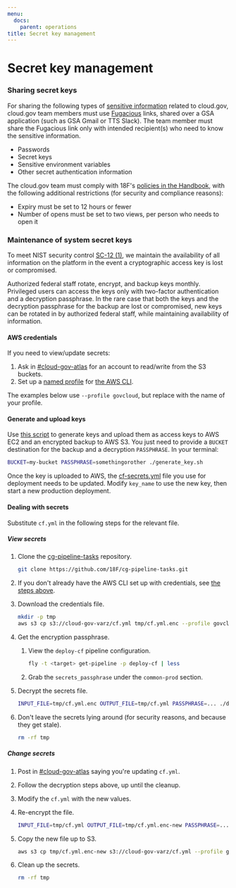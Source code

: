 ```yaml
---
menu:
  docs:
    parent: operations
title: Secret key management
---
```


# Secret key management
### Sharing secret keys

For sharing the following types of [sensitive information](https://github.com/18F/open-source-policy/blob/master/practice.md#protecting-sensitive-information) related to cloud.gov, cloud.gov team members must use [Fugacious](https://fugacious.18f.gov/) links, shared over a GSA application (such as GSA Gmail or TTS Slack). The team member must share the Fugacious link only with intended recipient(s) who need to know the sensitive information.

* Passwords
* Secret keys
* Sensitive environment variables
* Other secret authentication information

The cloud.gov team must comply with 18F's [policies in the Handbook](https://handbook.18f.gov/sensitive-information/#fugacious), with the following additional restrictions (for security and compliance reasons):

* Expiry must be set to 12 hours or fewer
* Number of opens must be set to two views, per person who needs to open it

### Maintenance of system secret keys

To meet NIST security control [SC-12 (1)](https://web.nvd.nist.gov/view/800-53/Rev4/control?controlName=SC-12), we maintain the availability of all information on the platform in the event a cryptographic access key is lost or compromised.

Authorized federal staff rotate, encrypt, and backup keys monthly. Privileged users can access the keys only with two-factor authentication and a decryption passphrase. In the rare case that both the keys and the decryption passphrase for the backup are lost or compromised, new keys can be rotated in by authorized federal staff, while maintaining availability of information.

#### AWS credentials

If you need to view/update secrets:

1. Ask in [#cloud-gov-atlas](https://18f.slack.com/messages/cloud-gov-atlas/) for an account to read/write from the S3 buckets.
1. Set up a [named profile](http://docs.aws.amazon.com/cli/latest/userguide/cli-chap-getting-started.html#cli-multiple-profiles) for [the AWS CLI](https://aws.amazon.com/cli/).

The examples below use `--profile govcloud`, but replace with the name of your profile.

#### Generate and upload keys

Use [this script](https://github.com/18F/cg-pipeline-tasks/blob/master/generate_key.sh) to generate keys and upload them as access keys to AWS EC2 and an encrypted backup to AWS S3. You just need to provide a `BUCKET` destination for the backup and a decryption `PASSPHRASE`. In your terminal:

```bash
BUCKET=my-bucket PASSPHRASE=somethingorother ./generate_key.sh
```

Once the key is uploaded to AWS, the [cf-secrets.yml](https://github.com/18F/cg-manifests/blob/master/cf/cf-secrets-example.yml) file you use for deployment needs to be updated. Modify `key_name` to use the new key, then start a new production deployment.

#### Dealing with secrets

Substitute `cf.yml` in the following steps for the relevant file.

##### View secrets

1. Clone the [cg-pipeline-tasks](https://github.com/18F/cg-pipeline-tasks) repository.

    ```bash
    git clone https://github.com/18F/cg-pipeline-tasks.git
    ```

1. If you don't already have the AWS CLI set up with credentials, see [the steps above](#aws-credentials).
1. Download the credentials file.

    ```bash
    mkdir -p tmp
    aws s3 cp s3://cloud-gov-varz/cf.yml tmp/cf.yml.enc --profile govcloud
    ```

1. Get the encryption passphrase.
    1. View the `deploy-cf` pipeline configuration.

        ```bash
        fly -t <target> get-pipeline -p deploy-cf | less
        ```

    1. Grab the `secrets_passphrase` under the `common-prod` section.
1. Decrypt the secrets file.

    ```bash
    INPUT_FILE=tmp/cf.yml.enc OUTPUT_FILE=tmp/cf.yml PASSPHRASE=... ./decrypt.sh
    ```

1. Don't leave the secrets lying around (for security reasons, and because they get stale).

    ```bash
    rm -rf tmp
    ```

##### Change secrets

1. Post in [#cloud-gov-atlas](https://18f.slack.com/messages/cloud-gov-atlas/) saying you're updating `cf.yml`.
1. Follow the decryption steps above, up until the cleanup.
1. Modify the `cf.yml` with the new values.
1. Re-encrypt the file.

    ```bash
    INPUT_FILE=tmp/cf.yml OUTPUT_FILE=tmp/cf.yml.enc-new PASSPHRASE=... ./encrypt.sh
    ```

1. Copy the new file up to S3.

    ```bash
    aws s3 cp tmp/cf.yml.enc-new s3://cloud-gov-varz/cf.yml --profile govcloud
    ```

1. Clean up the secrets.

    ```bash
    rm -rf tmp
    ```

